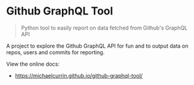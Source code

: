 # Github GraphQL Tool
> Python tool to easily report on data fetched from Github's GraphQL API

A project to explore the Github GraphQL API for fun and to output data on repos, users and commits for reporting.

View the online docs: 

- https://michaelcurrin.github.io/github-graphql-tool/
